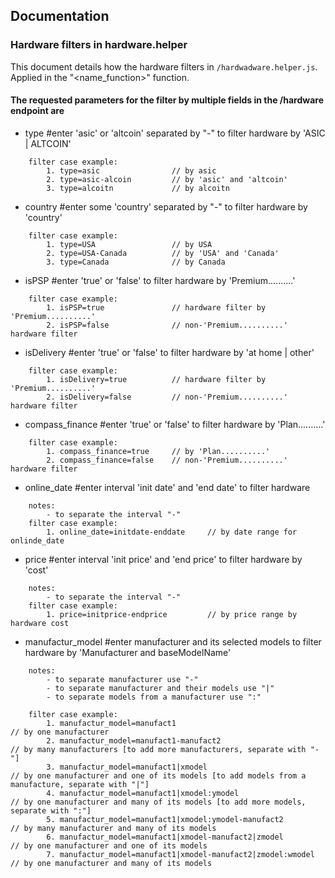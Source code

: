 ## Documentation

### Hardware filters in hardware.helper

This document details how the hardware filters in `/hardwadware.helper.js`.
Applied in the "<name_function>" function.

#### The requested parameters for the filter by multiple fields in the /hardware endpoint are

- type #enter 'asic' or 'altcoin' separated by "-" to filter hardware by 'ASIC | ALTCOIN'
```
    filter case example:
        1. type=asic                // by asic
        2. type=asic-alcoin         // by 'asic' and 'altcoin'
        3. type=alcoitn             // by alcoitn
```
- country #enter some 'country' separated by "-" to filter hardware by 'country'
```
    filter case example:
        1. type=USA                 // by USA
        2. type=USA-Canada          // by 'USA' and 'Canada'
        3. type=Canada              // by Canada
```
- isPSP #enter 'true' or 'false' to filter hardware by 'Premium..........'
```
    filter case example:
        1. isPSP=true               // hardware filter by 'Premium..........'
        2. isPSP=false              // non-'Premium..........' hardware filter
```
- isDelivery #enter 'true' or 'false' to filter hardware by 'at home | other'
```
    filter case example:
        1. isDelivery=true          // hardware filter by 'Premium..........'
        2. isDelivery=false         // non-'Premium..........' hardware filter
```
- compass_finance #enter 'true' or 'false' to filter hardware by 'Plan..........'
```
    filter case example:
        1. compass_finance=true     // by 'Plan..........'
        2. compass_finance=false    // non-'Premium..........' hardware filter
```
- online_date #enter interval 'init date' and 'end date' to filter hardware
```
    notes:
        - to separate the interval "-"
    filter case example:
        1. online_date=initdate-enddate     // by date range for onlinde_date
```
- price #enter interval 'init price' and 'end price' to filter hardware by 'cost'
```
    notes:
        - to separate the interval "-"
    filter case example:
        1. price=initprice-endprice         // by price range by hardware cost
```
-   manufactur_model #enter manufacturer and its selected models to filter hardware by 'Manufacturer and baseModelName'
```
    notes: 
        - to separate manufacturer use "-"
        - to separate manufacturer and their models use "|"
        - to separate models from a manufacturer use ":"

    filter case example:
        1. manufactur_model=manufact1                                   // by one manufacturer
        2. manufactur_model=manufact1-manufact2                         // by many manufacturers [to add more manufacturers, separate with "-"]
        3. manufactur_model=manufact1|xmodel                            // by one manufacturer and one of its models [to add models from a manufacture, separate with "|"]
        4. manufactur_model=manufact1|xmodel:ymodel                     // by one manufacturer and many of its models [to add more models, separate with ":"]
        5. manufactur_model=manufact1|xmodel:ymodel-manufact2           // by many manufacturer and many of its models 
        6. manufactur_model=manufact1|xmodel-manufact2|zmodel           // by one manufacturer and one of its models
        7. manufactur_model=manufact1|xmodel-manufact2|zmodel:wmodel    // by one manufacturer and many of its models 
```




